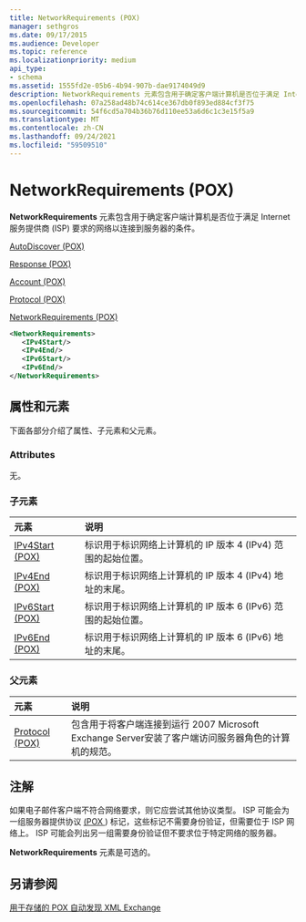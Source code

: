 ```yaml
---
title: NetworkRequirements (POX)
manager: sethgros
ms.date: 09/17/2015
ms.audience: Developer
ms.topic: reference
ms.localizationpriority: medium
api_type:
- schema
ms.assetid: 1555fd2e-05b6-4b94-907b-dae9174049d9
description: NetworkRequirements 元素包含用于确定客户端计算机是否位于满足 Internet 服务提供商 (ISP) 要求以连接到服务器的网络上的条件。
ms.openlocfilehash: 07a258ad48b74c614ce367db0f893ed884cf3f75
ms.sourcegitcommit: 54f6cd5a704b36b76d110ee53a6d6c1c3e15f5a9
ms.translationtype: MT
ms.contentlocale: zh-CN
ms.lasthandoff: 09/24/2021
ms.locfileid: "59509510"
---
```

# <a name="networkrequirements-pox"></a>NetworkRequirements (POX)

**NetworkRequirements** 元素包含用于确定客户端计算机是否位于满足 Internet 服务提供商 (ISP) 要求的网络以连接到服务器的条件。 
  
[AutoDiscover (POX)](autodiscover-pox.md)
  
[Response (POX)](response-pox.md)
  
[Account (POX)](account-pox.md)
  
[Protocol (POX)](protocol-pox.md)
  
[NetworkRequirements (POX)](networkrequirements-pox.md)
  
```xml
<NetworkRequirements>
   <IPv4Start/>
   <IPv4End/>
   <IPv6Start/>
   <IPv6End/>
</NetworkRequirements>
```

## <a name="attributes-and-elements"></a>属性和元素

下面各部分介绍了属性、子元素和父元素。
  
### <a name="attributes"></a>Attributes

无。
  
### <a name="child-elements"></a>子元素

|**元素**|**说明**|
|:-----|:-----|
|[IPv4Start (POX)](ipv4start-pox.md) <br/> |标识用于标识网络上计算机的 IP 版本 4 (IPv4) 范围的起始位置。  <br/> |
|[IPv4End (POX)](ipv4end-pox.md) <br/> |标识用于标识网络上计算机的 IP 版本 4 (IPv4) 地址的末尾。  <br/> |
|[IPv6Start (POX)](ipv6start-pox.md) <br/> |标识用于标识网络上计算机的 IP 版本 6 (IPv6) 范围的起始位置。  <br/> |
|[IPv6End (POX)](ipv6end-pox.md) <br/> |标识用于标识网络上计算机的 IP 版本 6 (IPv6) 地址的末尾。  <br/> |
   
### <a name="parent-elements"></a>父元素

|**元素**|**说明**|
|:-----|:-----|
|[Protocol (POX)](protocol-pox.md) <br/> |包含用于将客户端连接到运行 2007 Microsoft Exchange Server安装了客户端访问服务器角色的计算机的规范。  <br/> |
   
## <a name="remarks"></a>注解

如果电子邮件客户端不符合网络要求，则它应尝试其他协议类型。 ISP 可能会为一组服务器提供协议 [ (POX ](protocol-pox.md)) 标记，这些标记不需要身份验证，但需要位于 ISP 网络上。 ISP 可能会列出另一组需要身份验证但不要求位于特定网络的服务器。 
  
**NetworkRequirements** 元素是可选的。 
  
## <a name="see-also"></a>另请参阅



[用于存储的 POX 自动发现 XML Exchange](pox-autodiscover-xml-elements-for-exchange.md)

